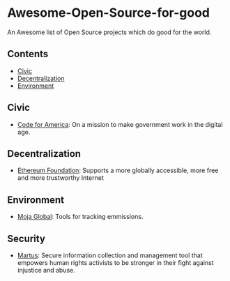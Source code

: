 # Awesome-Open-Source-for-good
An Awesome list of Open Source projects which do good for the world.

## Contents
- [Civic](#civic)
- [Decentralization](#decentralization)
- [Environment](#enviorment)


## Civic
- [Code for America](https://www.codeforamerica.org/): On a mission to make government work in the digital age.

## Decentralization
- [Ethereum Foundation](https://www.ethereum.org/foundation): Supports a more globally accessible, more free and more trustworthy Internet

## Environment
- [Moja Global](http://moja.global/): Tools for tracking emmissions.

## Security
- [Martus](https://www.martus.org/): Secure information collection and management tool that empowers human rights activists to be stronger in their fight against injustice and abuse. 

